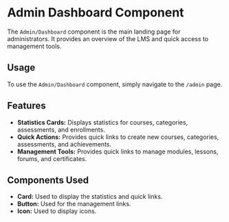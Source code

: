 
# Admin Dashboard Component

The `Admin/Dashboard` component is the main landing page for administrators. It provides an overview of the LMS and quick access to management tools.

## Usage

To use the `Admin/Dashboard` component, simply navigate to the `/admin` page.

## Features

- **Statistics Cards:** Displays statistics for courses, categories, assessments, and enrollments.
- **Quick Actions:** Provides quick links to create new courses, categories, assessments, and achievements.
- **Management Tools:** Provides quick links to manage modules, lessons, forums, and certificates.

## Components Used

- **Card:** Used to display the statistics and quick links.
- **Button:** Used for the management links.
- **Icon:** Used to display icons.

